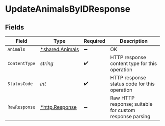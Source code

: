 # UpdateAnimalsByIDResponse


## Fields

| Field                                                    | Type                                                     | Required                                                 | Description                                              |
| -------------------------------------------------------- | -------------------------------------------------------- | -------------------------------------------------------- | -------------------------------------------------------- |
| `Animals`                                                | [*shared.Animals](../../../pkg/models/shared/animals.md) | :heavy_minus_sign:                                       | OK                                                       |
| `ContentType`                                            | *string*                                                 | :heavy_check_mark:                                       | HTTP response content type for this operation            |
| `StatusCode`                                             | *int*                                                    | :heavy_check_mark:                                       | HTTP response status code for this operation             |
| `RawResponse`                                            | [*http.Response](https://pkg.go.dev/net/http#Response)   | :heavy_minus_sign:                                       | Raw HTTP response; suitable for custom response parsing  |